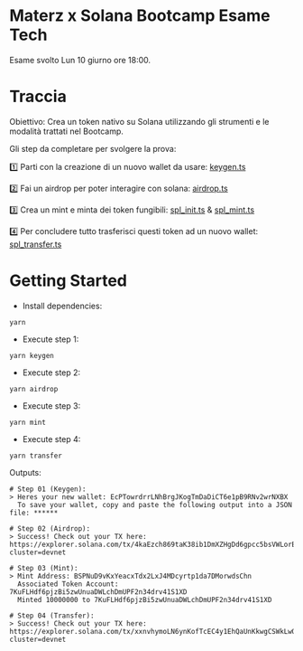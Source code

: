 # Materz x Solana Bootcamp Esame Tech

Esame svolto Lun 10 giurno ore 18:00.

# Traccia

Obiettivo:
Crea un token nativo su Solana utilizzando gli strumenti e le modalità trattati nel Bootcamp.
 
Gli step da completare per svolgere la prova:
 

1️⃣ Parti con la creazione di un nuovo wallet da usare: [keygen.ts](https://github.com/SolanaMaterzBootcamp/Bootcamp-Example/blob/main/Lezione4/keygen.ts)

2️⃣ Fai un airdrop per poter interagire con solana: [airdrop.ts](https://github.com/SolanaMaterzBootcamp/Bootcamp-Example/blob/main/Lezione4/airdrop.ts)

3️⃣ Crea un mint e minta dei token fungibili: [spl_init.ts](https://github.com/SolanaMaterzBootcamp/Bootcamp-Example/blob/main/Lezione5/spl_init.ts) & [spl_mint.ts](https://github.com/SolanaMaterzBootcamp/Bootcamp-Example/blob/main/Lezione5/spl_mint.ts)

4️⃣ Per concludere tutto trasferisci questi token ad un nuovo wallet: [spl_transfer.ts](https://github.com/SolanaMaterzBootcamp/Bootcamp-Example/blob/main/Lezione5/spl_transfer.ts)

# Getting Started

- Install dependencies:
```shell
yarn
```

- Execute step 1:
```shell
yarn keygen
```

- Execute step 2:
```shell
yarn airdrop
```

- Execute step 3:
```shell
yarn mint
```

- Execute step 4:
```shell
yarn transfer
```

Outputs:
```shell
# Step 01 (Keygen):
> Heres your new wallet: EcPTowrdrrLNhBrgJKogTmDaDiCT6e1pB9RNv2wrNXBX 
  To save your wallet, copy and paste the following output into a JSON file: ******

# Step 02 (Airdrop):
> Success! Check out your TX here: https://explorer.solana.com/tx/4kaEzch869taK38ib1DmXZHgDd6gpcc5bsVWLorByf4PmFuamVxwQTLbvzkVFpqL8py1scSjqeraR9Cicox4PjEp?cluster=devnet

# Step 03 (Mint):
> Mint Address: BSPNuD9vKxYeacxTdx2LxJ4MDcyrtp1da7DMorwdsChn
  Associated Token Account:  7KuFLHdf6pjzBi5zwUnuaDWLchDmUPF2n34drv41S1XD
  Minted 10000000 to 7KuFLHdf6pjzBi5zwUnuaDWLchDmUPF2n34drv41S1XD

# Step 04 (Transfer):
> Success! Check out your TX here: https://explorer.solana.com/tx/xxnvhymoLN6ynKofTcEC4y1EhQaUnKkwgCSWkLwQCEEfLSJCHZiABhLfNq92f365RzVGTPW42mUR1NvqfVwkwQb?cluster=devnet
```
